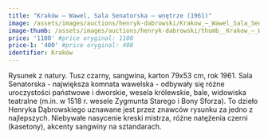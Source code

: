 ```yaml
---
title: "Kraków – Wawel, Sala Senatorska – wnętrze (1961)"
image: /assets/images/auctions/henryk-dabrowski/Krakow_–_Wawel_Sala_Senatorska_–_wnetrze_(1961).jpg
image-thumb: /assets/images/auctions/henryk-dabrowski/thumb__Krakow_–_Wawel_Sala_Senatorska_–_wnetrze_(1961).jpg
price: '1100' #price oryginal: 1100
price-1: '400' #price oryginal: 400
identifier: Kraków
---
```


Rysunek z natury. Tusz czarny, sangwina, karton 79x53 cm, rok 1961.
Sala Senatorska - największa komnata wawelska - odbywały się różne uroczystości państwowe i dworskie, wesela królewskie, bale, widowiska teatralne (m.in. w 1518 r. wesele Zygmunta Starego i Bony Sforza). To dzieło Henryka Dąbrowskiego uznawane jest przez znawców rysunku za jedno z najlepszych. Niebywałe nasycenie kreski mistrza, różne natężenia czerni  (kasetony), akcenty sangwiny na sztandarach.